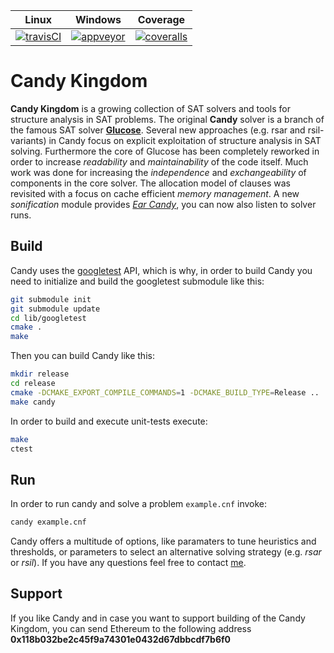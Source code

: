 |        Linux        |       Windows       |       Coverage       |
|:-------------------:|:-------------------:|:--------------------:|
| [![travisCI][1]][2] | [![appveyor][3]][4] | [![coveralls][5]][6] |

[1]: https://travis-ci.org/Udopia/candy-kingdom.svg?branch=master
[2]: https://travis-ci.org/Udopia/candy-kingdom
[3]: https://ci.appveyor.com/api/projects/status/f82s06j62stkseuyksb0?svg=true
[4]: https://ci.appveyor.com/project/Udopia/candy-kingdom/branch/master
[5]: https://coveralls.io/repos/github/Udopia/candy-kingdom/badge.svg?branch=master
[6]: https://coveralls.io/github/Udopia/candy-kingdom?branch=master

# Candy Kingdom

**Candy Kingdom** is a growing collection of SAT solvers and tools for structure analysis in SAT problems. The original **Candy** solver is a branch of the famous SAT solver **[Glucose](http://www.labri.fr/perso/lsimon/glucose/)**. Several new approaches (e.g. rsar and rsil-variants) in Candy focus on explicit exploitation of structure analysis in SAT solving. Furthermore the core of Glucose has been completely reworked in order to increase *readability* and *maintainability* of the code itself. Much work was done for increasing the *independence* and *exchangeability* of components in the core solver. The allocation model of clauses was revisited with a focus on cache efficient *memory management*. A new *sonification* module provides *[Ear Candy](https://www.youtube.com/watch?v=iupgZGlzMCQ)*, you can now also listen to solver runs. 

## Build

Candy uses the [googletest](https://github.com/google/googletest) API, which is why, in order to build Candy you need to initialize and build the googletest submodule like this:
```bash
git submodule init
git submodule update
cd lib/googletest
cmake .
make
```

Then you can build Candy like this:
```bash
mkdir release
cd release
cmake -DCMAKE_EXPORT_COMPILE_COMMANDS=1 -DCMAKE_BUILD_TYPE=Release ..
make candy
```

In order to build and execute unit-tests execute:
```bash
make
ctest
```

## Run

In order to run candy and solve a problem `example.cnf` invoke:
```bash
candy example.cnf
```

Candy offers a multitude of options, like paramaters to tune heuristics and thresholds, or parameters to select an alternative solving strategy (e.g. *rsar* or *rsil*). If you have any questions feel free to contact [me](mailto:2.markus.iser@gmail.com).

## Support

If you like Candy and in case you want to support building of the Candy Kingdom, you can send Ethereum to the following address **0x118b032be2c45f9a74301e0432d67dbbcdf7b6f0**

